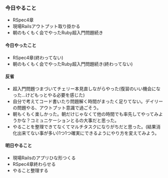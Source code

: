 ### 今日やること
- RSpec4章
- 現場Railsアウトプット取り掛かる
- 朝のもくもく会でやったRuby超入門問題続き

#### 今日やったこと
- RSpec4章(終わってない)
- 朝のもくもく会でやったRuby超入門問題続き(終わってない)

#### 反省
- 超入門問題つまづいてチェリー本見直しながらやった(復習のいい機会になった…けどもっとやる必要を感じた)
- 自分で考えてコード書いたり問題解く時間がまったく足りてない。デイリーの問題やる、アウトプット意識で過ごそう。
- 朝もくもく楽しかった。朝だけじゃなくて他の時間でも率先してやってみようかな？コミュニケーションとるの大事だと思った。
- やることを整理できてなくてマルチタスクになりがちだと思った。(結果消化出来てない事が多い)1つ1つ確実にできるようにやり方を変えてみよう。

#### 明日やること
- 現場Railsのアプリひな形つくる
- RSpec4章終わらせる
- やること整理する
